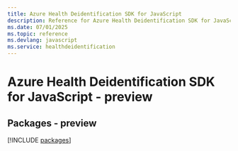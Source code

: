```yaml
---
title: Azure Health Deidentification SDK for JavaScript
description: Reference for Azure Health Deidentification SDK for JavaScript
ms.date: 07/01/2025
ms.topic: reference
ms.devlang: javascript
ms.service: healthdeidentification
---
```

# Azure Health Deidentification SDK for JavaScript - preview
## Packages - preview
[!INCLUDE [packages](health-deidentification-index.md)]